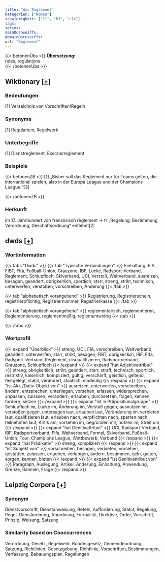```yaml
---
title: "das Reglement"
kategorien: ["Nomen"]
schwierigkeit: ["k1", "h3", "r14"]
tags:
series:
mainDornseiffs:
domainDornseiffs:
url: "Reglement"
---
```


{{< betonenÜbs >}}
**Übersetzung:**  
rules, regulations  
{{< /betonenÜbs >}}

## Wiktionary [[+](https://de.wiktionary.org/wiki/Reglement)]

### Bedeutungen
[1] Verzeichnis von Vorschriften/Regeln  

### Synonyme
[1] Regularium, Regelwerk  

### Unterbegriffe
[1] Dienstreglement, Exerzierreglement  

### Beispiele
{{< betonenZB >}}
[1] „Bisher soll das Reglement nur für Teams gelten, die international spielen, also in der Europa League und der Champions League.“[3]  

{{< /betonenZB >}}
### Herkunft
im 17. Jahrhundert von französisch règlement → fr „Regelung; Bestimmung, Verordnung; Geschäftsordnung“ entlehnt[2]  



## dwds [[+](https://www.dwds.de/wb/Reglement)]

### Wortinformation
{{< tabs "Dwds" >}}
{{< tab "Typische Verbindungen" >}}
Einhaltung, FIA, FIBT, Fifa, Fußball-Union, Grauzone, IBF, Lücke, Radsport-Verband, Reglement, Schlupfloch, Skiverband, UCI, Verstoß, Weltverband, ausreizen, besagen, geändert, obrigkeitlich, sportlich, starr, streng, strikt, technisch, unterwerfen, verstoßen, vorschreiben, Änderung
{{< /tab >}}

{{< tab "alphabetisch vorangehend" >}}
Registrierung, Registrierschein, registrierpflichtig, Registriernummer, Registrierkasse
{{< /tab >}}

{{< tab "alphabetisch vorangehend" >}}
reglementarisch, reglementieren, Reglementierung, reglementmäßig, reglementwidrig
{{< /tab >}}

{{< /tabs >}}

### Wortprofil
{{< expand "Überblick" >}} streng, UCI, FIA, vorschreiben, Weltverband, geändert, unterwerfen, starr, strikt, besagen, FIBT, obrigkeitlich, IBF, Fifa, Radsport-Verband, Reglement, disqualifizieren, Radsportverband, Grauzone, Schlupfloch {{< /expand >}}
{{< expand "hat Adjektivattribut" >}} streng, obrigkeitlich, strikt, geändert, starr, straff, technisch, sportlich, restriktiv, kaiserlich, kompliziert, gültig, verschärft, geistlich, geltend, festgelegt, stabil, verändert, staatlich, eindeutig {{< /expand >}}
{{< expand "ist Akk./Dativ-Objekt von" >}} ausreizen, unterwerfen, vorschreiben, ändern, entsprechen, unterliegen, vorsehen, erlassen, widersprechen, anpassen, zulassen, verändern, erlauben, durchsetzen, folgen, kennen, fordern, setzen {{< /expand >}}
{{< expand "ist in Präpositionalgruppe" >}} Schlupfloch im, Lücke im, Änderung im, Verstoß gegen, ausnutzen im, verstoßen gegen, untersagen laut, erlauben laut, Veränderung im, verbieten laut, qualifizieren laut, erlauben nach, verpflichten nach, sperren nach, teilnehmen laut, Kritik am, vorsehen im, begründen mit, nutzen im, Streit um {{< /expand >}}
{{< expand "hat Genitivattribut" >}} UCI, Radsport-Verband, IBF, Radsportverband, Fifa, Weltverband, Formel, Skiverband, Fußball-Union, Tour, Champions League, Wettbewerb, Verband {{< /expand >}}
{{< expand "hat Prädikativ" >}} streng, kompliziert {{< /expand >}}
{{< expand "ist Subjekt von" >}} vorschreiben, besagen, verbieten, vorsehen, gestatten, zulassen, erlauben, verlangen, ändern, bestimmen, geln, gelten, sorgen, kennen, bieten {{< /expand >}}
{{< expand "ist Genitivattribut von" >}} Paragraph, Auslegung, Artikel, Änderung, Einhaltung, Anwendung, Grenze, Rahmen, Frage {{< /expand >}}

## Leipzig Corpora [[+](https://corpora.uni-leipzig.de/en/res?word=Reglement&corpusId=deu_newscrawl-public_2018)]


### Synonym
Dienstvorschrift, Dienstanweisung, Befehl, Aufforderung, Statut, Regelung, Regel, Dienstordnung, Anordnung, Formalität, Direktive, Order, Vorschrift, Prinzip, Weisung, Satzung


### Similarity based on Cooccurrences
Verordnung, Gesetz, Regelwerk, Bundesgesetz, Gemeindeordnung, Satzung, Richtlinien, Gesetzgebung, Richtlinie, Vorschriften, Bestimmungen, Verfassung, Bebauungsplan, Regelungen

